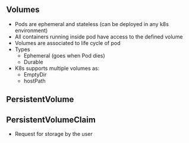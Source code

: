 ## Volumes

* Pods are ephemeral and stateless (can be deployed in any k8s environment)
* All containers running inside pod have access to the defined volume
* Volumes are associated to life cycle of pod
* Types
    * Ephemeral (goes when Pod dies)
    * Durable
* K8s supports multiple volumes as:
    * EmptyDir
    * hostPath
    
## PersistentVolume

## PersistentVolumeClaim
 
- Request for storage by the user
